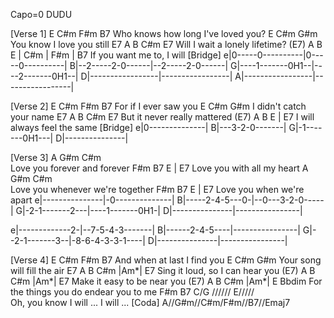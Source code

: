 Capo=0
DUDU

[Verse 1]
    E         C#m        F#m       B7
Who knows how long I've loved you?
    E      C#m      G#m
You know I love you still
E7   A      B      C#m      E7
Will I wait a lonely lifetime?
(E7)    A     B      E | C#m | F#m | B7
If you want me to, I will
[Bridge]
e|0-----0----------|0-----0----------|
B|--2-----2-0------|--2-----2-0------|
G|----1-------0H1--|----2-------0H1--|
D|-----------------|-----------------|
A|-----------------|-----------------|

[Verse 2]
    E    C#m   F#m   B7
For if I ever saw you
E        C#m        G#m
I didn't catch your name
E7     A      B      C#m      E7
But it never really mattered
(E7)    A     B      E | E7
I will always feel the same
[Bridge]
e|0--------------|
B|---3-2-0-------|
G|-1-------0H1---|
D|---------------|

[Verse 3]
A                 G#m     C#m     
Love you forever and forever
F#m           B7   E | E7
Love you with all my heart
A              G#m     C#m   
Love you whenever we're together
F#m          B7   E | E7
Love you when we're apart
e|---------------|-0--------------|
B|-----2-4-5---0-|--0---3-2-0-----|
G|-2-1-------2---|----1-------0H1-|
D|---------------|----------------|

e|-------------2-|--7-5-4-3-------|
B|------2-4-5----|----------------|
G|--2-1-------3--|-8-6-4-3-3-1----|
D|---------------|----------------|

[Verse 4]
    E       C#m    F#m     B7
And when at last I find you
    E         C#m    G#m
Your song will fill the air
E7     A         B      C#m |Am*| E7
Sing it loud, so I can hear you
(E7)   A         B      C#m |Am*| E7
Make it easy to be near you
(E7)   A            B   C#m |Am*| E         Bbdim
For the things you do endear   you   to     me
F#m    B7       C/G //////   E/////  
Oh, you know I will  ... I will ...
[Coda]
A//G#m//C#m/F#m//B7//Emaj7
